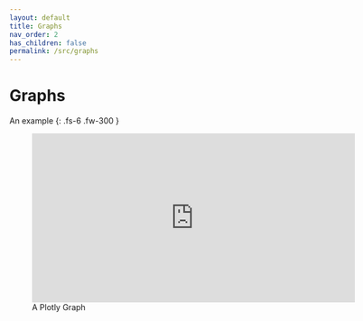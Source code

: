 ```yaml
---
layout: default
title: Graphs
nav_order: 2
has_children: false
permalink: /src/graphs
---
```


# Graphs

An example
{: .fs-6 .fw-300 }

<figure style="margin-bottom:5px;max-height:525px">
  <iframe src="https://nbviewer.org/github/thirdreading/thirdreading.github.io/blob/master/assets/points.html" 
style="width:135%;height:300px;border:none;">
  </iframe>
  <figcaption>A Plotly Graph</figcaption>
</figure>

<br>
<br>
<br>
<br>
<br>
<br>
<br>
<br>